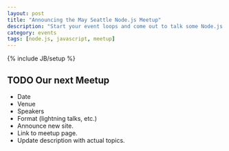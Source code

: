 ```yaml
---
layout: post
title: "Announcing the May Seattle Node.js Meetup"
description: "Start your event loops and come out to talk some Node.js!"
category: events
tags: [node.js, javascript, meetup]
---
```

{% include JB/setup %}

## TODO Our next Meetup

* Date
* Venue
* Speakers
* Format (lightning talks, etc.)
* Announce new site.
* Link to meetup page.
* Update description with actual topics.

